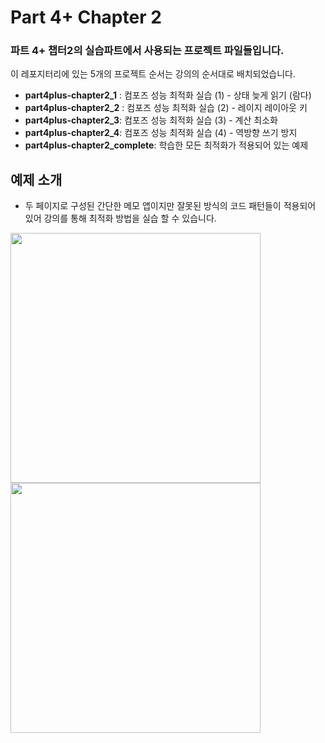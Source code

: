 # Part 4+ Chapter 2

### 파트 4+ 챕터2의 실습파트에서 사용되는 프로젝트 파일들입니다.

이 레포지터리에 있는 5개의 프로젝트 순서는 강의의 순서대로 배치되었습니다.

- **part4plus-chapter2_1** : 컴포즈 성능 최적화 실습 (1) - 상태 늦게 읽기 (람다)
- **part4plus-chapter2_2** : 컴포즈 성능 최적화 실습 (2) - 레이지 레이아웃 키
- **part4plus-chapter2_3**: 컴포즈 성능 최적화 실습 (3) - 계산 최소화
- **part4plus-chapter2_4**: 컴포즈 성능 최적화 실습 (4) - 역방향 쓰기 방지
- **part4plus-chapter2_complete**: 학습한 모든 최적화가 적용되어 있는 예제

## 예제 소개

- 두 페이지로 구성된 간단한 메모 앱이지만 잘못된 방식의 코드 패턴들이 적용되어 있어 강의를 통해 최적화 방법을 실습 할 수 있습니다.
&nbsp;&nbsp;&nbsp;
<img src="https://user-images.githubusercontent.com/7823937/230751919-b495380d-9795-41cf-98e8-95b817d61a20.png" width=400/>
<img src="https://user-images.githubusercontent.com/7823937/230751920-2c356a32-996e-48e3-91e1-716ac7b5946e.png" width=400/>

